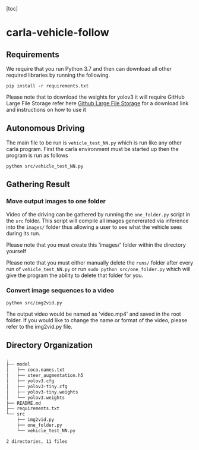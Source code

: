 [toc]

# carla-vehicle-follow

## Requirements
We require that you run Python 3.7 and then can download all other required libraries by running the following.
```shell
pip install -r requirements.txt
```

Please note that to download the weights for yolov3 it will require GitHub Large File Storage refer here [Github Large File Storage](https://git-lfs.github.com/) for a download link and instructions on how to use it

## Autonomous Driving 
The main file to be run is `vehicle_test_NN.py` which is run like any other carla program. First the carla environment must be started up then the program is run as follows
```shell
python src/vehicle_test_NN.py
```
## Gathering Result

### Move output images to one folder

Video of the driving can be gathered by running the `one_folder.py` script in the `src` folder. This script will compile all images genererated via inference into the `images/` folder thus allowing a user to see what the vehicle sees during its run. 

Please note that you must create this 'images/' folder within the directory yourself

Please note that you must either manually delete the `runs/` folder after every run of `vehicle_test_NN.py` or run `sudo python src/one_folder.py` which will give the program the ability to delete that folder for you.

### Convert image sequences to a video

```shell
python src/img2vid.py
```

The output video would be named as 'video.mp4' and saved in the root folder. If you would like to change the name or format of the video, please refer to the img2vid.py file.

## Directory Organization

```bash
.
├── model
│   ├── coco.names.txt
│   ├── steer_augmentation.h5
│   ├── yolov3.cfg
│   ├── yolov3-tiny.cfg
│   ├── yolov3-tiny.weights
│   └── yolov3.weights
├── README.md
├── requirements.txt
└── src
    ├── img2vid.py
    ├── one_folder.py
    └── vehicle_test_NN.py

2 directories, 11 files
```

